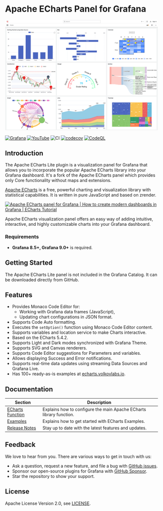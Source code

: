 # Apache ECharts Panel for Grafana

![ECharts](https://github.com/VolkovLabs/volkovlabs-echarts-lite/raw/main/src/img/dashboard.png)

[![Grafana](https://img.shields.io/badge/Grafana-9.4.7-orange)](https://www.grafana.com)
[![YouTube](https://img.shields.io/badge/YouTube-Playlist-red)](https://youtube.com/playlist?list=PLPow72ygztmQHGWFqksEf3LebUfhqBfFu)
![CI](https://github.com/volkovlabs/volkovlabs-echarts-lite/workflows/CI/badge.svg)
[![codecov](https://codecov.io/gh/VolkovLabs/volkovlabs-echarts-lite/branch/main/graph/badge.svg?token=0m6f0ktUar)](https://codecov.io/gh/VolkovLabs/volkovlabs-echarts-lite)
[![CodeQL](https://github.com/VolkovLabs/volkovlabs-echarts-lite/actions/workflows/codeql-analysis.yml/badge.svg)](https://github.com/VolkovLabs/volkovlabs-echarts-lite/actions/workflows/codeql-analysis.yml)

## Introduction

The Apache ECharts Lite plugin is a visualization panel for Grafana that allows you to incorporate the popular Apache ECharts library into your Grafana dashboard. It's a fork of the Apache ECharts panel which provides only Core functionality without maps and extensions.

[Apache ECharts](https://echarts.apache.org/en/index.html) is a free, powerful charting and visualization library with statistical capabilities. It is written in pure JavaScript and based on zrender.

[![Apache ECharts panel for Grafana | How to create modern dashboards in Grafana | ECharts Tutorial](https://raw.githubusercontent.com/volkovlabs/volkovlabs-echarts-panel/main/img/video.png)](https://youtu.be/DxqCrBEmrQw)

Apache ECharts visualization panel offers an easy way of adding intuitive, interactive, and highly customizable charts into your Grafana dashboard.

### Requirements

- **Grafana 8.5+, Grafana 9.0+** is required.

## Getting Started

The Apache ECharts Lite panel is not included in the Grafana Catalog. It can be downloaded directly from GitHub.

## Features

- Provides Monaco Code Editor for:
  - Working with Grafana data frames (JavaScript),
  - Updating chart configurations in JSON format.
- Supports Code Auto formatting.
- Executes the `setOption()` function using Monaco Code Editor content.
- Supports variables and location service to make Charts interactive.
- Based on the ECharts 5.4.2.
- Supports Light and Dark modes synchronized with Grafana Theme.
- Supports SVG and Canvas renderers.
- Supports Code Editor suggestions for Parameters and variables.
- Allows displaying Success and Error notifications.
- Supports real-time data updates using streaming Data Sources and Grafana Live.
- Has 100+ ready-as-is examples at [echarts.volkovlabs.io](https://echarts.volkovlabs.io).

## Documentation

| Section                     | Description                                                         |
| --------------------------- | ------------------------------------------------------------------- |
| [ECharts Function](https://volkovlabs.io/plugins/volkovlabs-echarts-panel/options/) | Explains how to configure the main Apache ECharts library function. |
| [Examples](https://volkovlabs.io/plugins/volkovlabs-echarts-panel/examples/)        | Explains how to get started with ECharts Examples.                  |
| [Release Notes](https://volkovlabs.io/plugins/volkovlabs-echarts-panel/release/)    | Stay up to date with the latest features and updates.               |

## Feedback

We love to hear from you. There are various ways to get in touch with us:

- Ask a question, request a new feature, and file a bug with [GitHub issues](https://github.com/volkovlabs/volkovlabs-echarts-lite/issues/new/choose).
- Sponsor our open-source plugins for Grafana with [GitHub Sponsor](https://github.com/sponsors/VolkovLabs).
- Star the repository to show your support.

## License

Apache License Version 2.0, see [LICENSE](https://github.com/volkovlabs/volkovlabs-echarts-lite/blob/main/LICENSE).
